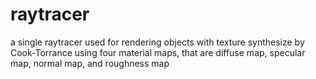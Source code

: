 # raytracer
a single raytracer used for rendering objects with texture synthesize by Cook-Torrance using four material maps, that are diffuse map, specular map, normal map, and roughness map

